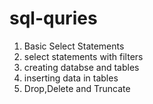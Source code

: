 # sql-quries
1. Basic Select Statements
2. select statements with filters
3. creating databse and tables
4. inserting data in tables
5. Drop,Delete and Truncate
